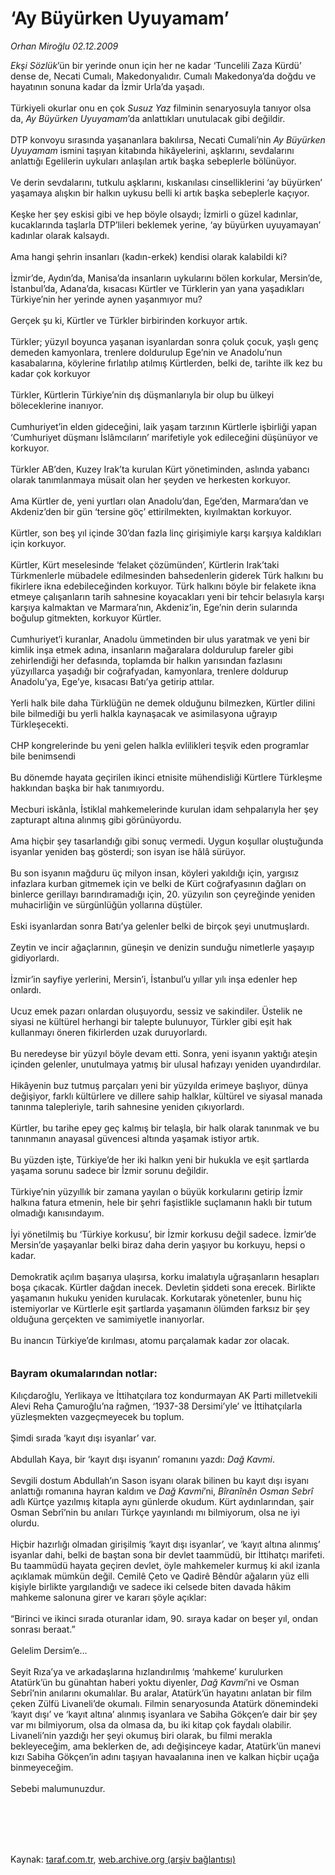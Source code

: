 # ‘Ay Büyürken Uyuyamam’

*Orhan Miroğlu 02.12.2009*

<div class="taraf_structure_2col_1zq">
<div class="margen_n">



 <p><i>Ekşi Sözlük</i>’ün bir yerinde onun için her ne kadar ‘Tuncelili Zaza Kürdü’ dense de, Necati Cumalı, Makedonyalıdır. Cumalı Makedonya’da doğdu ve hayatının sonuna kadar da İzmir Urla’da yaşadı. <br/><br/>Türkiyeli okurlar onu en çok <i>Susuz Yaz</i> filminin senaryosuyla tanıyor olsa da, <i>Ay Büyürken Uyuyamam</i>’da anlattıkları unutulacak gibi değildir. <br/><br/>DTP konvoyu sırasında yaşananlara bakılırsa, Necati Cumali’nin <i>Ay Büyürken Uyuyamam</i> ismini taşıyan kitabında hikâyelerini, aşklarını, sevdalarını anlattığı Egelilerin uykuları anlaşılan artık başka sebeplerle bölünüyor. <br/><br/>Ve derin sevdalarını, tutkulu aşklarını, kıskanılası cinselliklerini ‘ay büyürken’ yaşamaya alışkın bir halkın uykusu belli ki artık başka sebeplerle kaçıyor. <br/><br/>Keşke her şey eskisi gibi ve hep böyle olsaydı; İzmirli o güzel kadınlar, kucaklarında taşlarla DTP’lileri beklemek yerine, ‘ay büyürken uyuyamayan’ kadınlar olarak kalsaydı. <br/><br/>Ama hangi şehrin insanları (kadın-erkek) kendisi olarak kalabildi ki? <br/><br/>İzmir’de, Aydın’da, Manisa’da insanların uykularını bölen korkular, Mersin’de, İstanbul’da, Adana’da, kısacası Kürtler ve Türklerin yan yana yaşadıkları Türkiye’nin her yerinde aynen yaşanmıyor mu? <br/><br/>Gerçek şu ki, Kürtler ve Türkler birbirinden korkuyor artık. <br/><br/>Türkler; yüzyıl boyunca yaşanan isyanlardan sonra çoluk çocuk, yaşlı genç demeden kamyonlara, trenlere doldurulup Ege’nin ve Anadolu’nun kasabalarına, köylerine fırlatılıp atılmış Kürtlerden, belki de, tarihte ilk kez bu kadar çok korkuyor <br/><br/>Türkler, Kürtlerin Türkiye’nin dış düşmanlarıyla bir olup bu ülkeyi böleceklerine inanıyor. <br/><br/>Cumhuriyet’in elden gideceğini, laik yaşam tarzının Kürtlerle işbirliği yapan ‘Cumhuriyet düşmanı İslâmcıların’ marifetiyle yok edileceğini düşünüyor ve korkuyor. <br/><br/>Türkler AB’den, Kuzey Irak’ta kurulan Kürt yönetiminden, aslında yabancı olarak tanımlanmaya müsait olan her şeyden ve herkesten korkuyor. <br/><br/>Ama Kürtler de, yeni yurtları olan Anadolu’dan, Ege’den, Marmara’dan ve Akdeniz’den bir gün ‘tersine göç’ ettirilmekten, kıyılmaktan korkuyor. <br/><br/>Kürtler, son beş yıl içinde 30’dan fazla linç girişimiyle karşı karşıya kaldıkları için korkuyor. <br/><br/>Kürtler, Kürt meselesinde ‘felaket çözümünden’, Kürtlerin Irak’taki Türkmenlerle mübadele edilmesinden bahsedenlerin giderek Türk halkını bu fikirlere ikna edebileceğinden korkuyor. Türk halkını böyle bir felakete ikna etmeye çalışanların tarih sahnesine koyacakları yeni bir tehcir belasıyla karşı karşıya kalmaktan ve Marmara’nın, Akdeniz’in, Ege’nin derin sularında boğulup gitmekten, korkuyor Kürtler. <br/><br/>Cumhuriyet’i kuranlar, Anadolu ümmetinden bir ulus yaratmak ve yeni bir kimlik inşa etmek adına, insanların mağaralara doldurulup fareler gibi zehirlendiği her defasında, toplamda bir halkın yarısından fazlasını yüzyıllarca yaşadığı bir coğrafyadan, kamyonlara, trenlere doldurup Anadolu’ya, Ege’ye, kısacası Batı’ya getirip attılar. <br/><br/>Yerli halk bile daha Türklüğün ne demek olduğunu bilmezken, Kürtler dilini bile bilmediği bu yerli halkla kaynaşacak ve asimilasyona uğrayıp Türkleşecekti. <br/><br/>CHP kongrelerinde bu yeni gelen halkla evlilikleri teşvik eden programlar bile benimsendi <br/><br/>Bu dönemde hayata geçirilen ikinci etnisite mühendisliği Kürtlere Türkleşme hakkından başka bir hak tanımıyordu. <br/><br/>Mecburi iskânla, İstiklal mahkemelerinde kurulan idam sehpalarıyla her şey zapturapt altına alınmış gibi görünüyordu. <br/><br/>Ama hiçbir şey tasarlandığı gibi sonuç vermedi. Uygun koşullar oluştuğunda isyanlar yeniden baş gösterdi; son isyan ise hâlâ sürüyor. <br/><br/>Bu son isyanın mağduru üç milyon insan, köyleri yakıldığı için, yargısız infazlara kurban gitmemek için ve belki de Kürt coğrafyasının dağları on binlerce gerillayı barındıramadığı için, 20. yüzyılın son çeyreğinde yeniden muhacirliğin ve sürgünlüğün yollarına düştüler. <br/><br/>Eski isyanlardan sonra Batı’ya gelenler belki de birçok şeyi unutmuşlardı. <br/><br/>Zeytin ve incir ağaçlarının, güneşin ve denizin sunduğu nimetlerle yaşayıp gidiyorlardı. <br/><br/>İzmir’in sayfiye yerlerini, Mersin’i, İstanbul’u yıllar yılı inşa edenler hep onlardı. <br/><br/>Ucuz emek pazarı onlardan oluşuyordu, sessiz ve sakindiler. Üstelik ne siyasi ne kültürel herhangi bir talepte bulunuyor, Türkler gibi eşit hak kullanmayı öneren fikirlerden uzak duruyorlardı. <br/><br/>Bu neredeyse bir yüzyıl böyle devam etti. Sonra, yeni isyanın yaktığı ateşin içinden gelenler, unutulmaya yatmış bir ulusal hafızayı yeniden uyandırdılar. <br/><br/>Hikâyenin buz tutmuş parçaları yeni bir yüzyılda erimeye başlıyor, dünya değişiyor, farklı kültürlere ve dillere sahip halklar, kültürel ve siyasal manada tanınma talepleriyle, tarih sahnesine yeniden çıkıyorlardı. <br/><br/>Kürtler, bu tarihe epey geç kalmış bir telaşla, bir halk olarak tanınmak ve bu tanınmanın anayasal güvencesi altında yaşamak istiyor artık. <br/><br/>Bu yüzden işte, Türkiye’de her iki halkın yeni bir hukukla ve eşit şartlarda yaşama sorunu sadece bir İzmir sorunu değildir. <br/><br/>Türkiye’nin yüzyıllık bir zamana yayılan o büyük korkularını getirip İzmir halkına fatura etmenin, hele bir şehri faşistlikle suçlamanın haklı bir tutum olmadığı kanısındayım. <br/><br/>İyi yönetilmiş bu ‘Türkiye korkusu’, bir İzmir korkusu değil sadece. İzmir’de Mersin’de yaşayanlar belki biraz daha derin yaşıyor bu korkuyu, hepsi o kadar. <br/><br/>Demokratik açılım başarıya ulaşırsa, korku imalatıyla uğraşanların hesapları boşa çıkacak. Kürtler dağdan inecek. Devletin şiddeti sona erecek. Birlikte yaşamanın hukuku yeniden kurulacak. Korkutarak yönetenler, bunu hiç istemiyorlar ve Kürtlerle eşit şartlarda yaşamanın ölümden farksız bir şey olduğuna gerçekten ve samimiyetle inanıyorlar. <br/><br/>Bu inancın Türkiye’de kırılması, atomu parçalamak kadar zor olacak.<b> <br/><br/><br/><font size="3">Bayram okumalarından notlar:</font></b><font size="3"> </font><br/><br/>Kılıçdaroğlu, Yerlikaya ve İttihatçılara toz kondurmayan AK Parti milletvekili Alevi Reha Çamuroğlu’na rağmen, ‘1937-38 Dersimi’yle’ ve İttihatçılarla yüzleşmekten vazgeçmeyecek bu toplum. <br/><br/>Şimdi sırada ‘kayıt dışı isyanlar’ var. <br/><br/>Abdullah Kaya, bir ‘kayıt dışı isyanın’ romanını yazdı: <i>Dağ Kavmi</i>. <br/><br/>Sevgili dostum Abdullah’ın Sason isyanı olarak bilinen bu kayıt dışı isyanı anlattığı romanına hayran kaldım ve <i>Dağ Kavmi</i>’ni, <i>Bîranînên Osman Sebrî</i> adlı Kürtçe yazılmış kitapla aynı günlerde okudum. Kürt aydınlarından, şair Osman Sebrî’nin bu anıları Türkçe yayınlandı mı bilmiyorum, olsa ne iyi olurdu. <br/><br/>Hiçbir hazırlığı olmadan girişilmiş ‘kayıt dışı isyanlar’, ve ‘kayıt altına alınmış’ isyanlar dahi, belki de baştan sona bir devlet taammüdü, bir İttihatçı marifeti. Bu taammüdü hayata geçiren devlet, öyle mahkemeler kurmuş ki akıl izanla açıklamak mümkün değil. Cemilê Çeto ve Qadirê Bêndûr ağaların yüz elli kişiyle birlikte yargılandığı ve sadece iki celsede biten davada hâkim mahkeme salonuna girer ve kararı şöyle açıklar: <br/><br/>“Birinci ve ikinci sırada oturanlar idam, 90. sıraya kadar on beşer yıl, ondan sonrası beraat.” <br/><br/>Gelelim Dersim’e... <br/><br/>Seyit Rıza’ya ve arkadaşlarına hızlandırılmış ‘mahkeme’ kurulurken Atatürk’ün bu günahtan haberi yoktu diyenler, <i>Dağ Kavmi</i>’ni ve Osman Sebrî’nin anılarını okumalılar. Bu aralar, Atatürk’ün hayatını anlatan bir film çeken Zülfü Livaneli’de okumalı. Filmin senaryosunda Atatürk dönemindeki ‘kayıt dışı’ ve ‘kayıt altına’ alınmış isyanlara ve Sabiha Gökçen’e dair bir şey var mı bilmiyorum, olsa da olmasa da, bu iki kitap çok faydalı olabilir. Livaneli’nin yazdığı her şeyi okumuş biri olarak, bu filmi merakla bekleyeceğim, ama beklerken de, adı değişinceye kadar, Atatürk’ün manevi kızı Sabiha Gökçen’in adını taşıyan havaalanına inen ve kalkan hiçbir uçağa binmeyeceğim. <br/><br/>Sebebi malumunuzdur.</p>
<br/>
<br/>
<br/>



<br/>


<div id="taraf_not">
</div>

</div>


</div>

Kaynak: [taraf.com.tr](http://taraf.com.tr:80/makale/8815.htm), [web.archive.org (arşiv bağlantısı)](http://web.archive.org/web/20100213090415/http://taraf.com.tr:80/makale/8815.htm)
